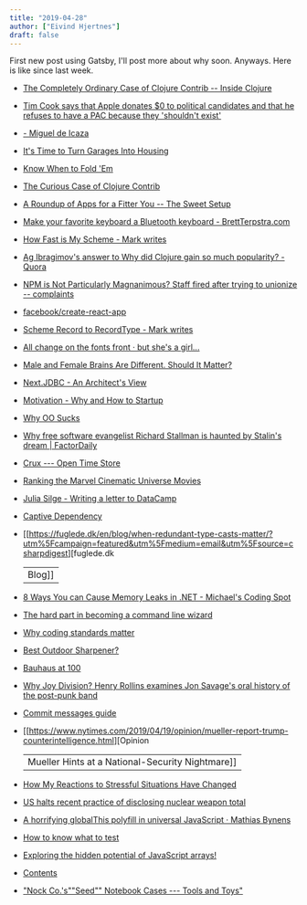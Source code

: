 ```yaml
---
title: "2019-04-28"
author: ["Eivind Hjertnes"]
draft: false
---
```


First new post using Gatsby, I'll post more about why soon. Anyways.
Here is like since last week.

-   [The Completely
    Ordinary Case of Clojure Contrib -- Inside Clojure](http://insideclojure.org/2019/04/23/contrib/)
-   [Tim
    Cook says that Apple donates $0 to political candidates and that he
    refuses to have a PAC because they 'shouldn't exist'](https://nordic.businessinsider.com/tim-cook-apple-donates-0-to-political-candidates-2019-4/)
-   [- Miguel de
    Icaza](https://tirania.org/blog/archive/2019/Apr-22.html)
-   [It's
    Time to Turn Garages Into Housing](https://www.citylab.com/perspective/2019/04/convert-garage-apartments-affordable-housing-crisis-adu/587434/)
-   [Know When
    to Fold 'Em](https://daringfireball.net/2019/04/know%5Fwhen%5Fto%5Ffold%5Fem)
-   [The
    Curious Case of Clojure Contrib](http://metaredux.com/posts/2019/04/23/the-curious-case-of-clojure-contrib.html)
-   [A
    Roundup of Apps for a Fitter You -- The Sweet Setup](https://thesweetsetup.com/a-roundup-of-apps-for-a-fitter-you/)
-   [Make
    your favorite keyboard a Bluetooth keyboard - BrettTerpstra.com](https://brettterpstra.com/2019/04/23/make-your-favorite-keyboard-a-bluetooth-keyboard/)
-   [How Fast is
    My Scheme - Mark writes](https://mdhughes.tech/2019/04/23/how-fast-is-my-scheme/)
-   [Ag
    Ibragimov's answer to Why did Clojure gain so much popularity? -
    Quora](https://www.quora.com/Why-did-Clojure-gain-so-much-popularity)
-   [NPM
    is Not Particularly Magnanimous? Staff fired after trying to unionize
    -- complaints](https://www.theregister.co.uk/2019/04/22/npm%5Ffired%5Fstaff%5Funion%5Fcomplaints/)
-   [facebook/create-react-app](https://github.com/facebook/create-react-app/releases/tag/v3.0.0)
-   [Scheme
    Record to RecordType - Mark writes](https://mdhughes.tech/2019/04/22/scheme-record-to-recordtype/)
-   [All
    change on the fonts front · but she's a girl...](https://www.rousette.org.uk/archives/all-change-on-the-fonts-front/)
-   [Male
    and Female Brains Are Different. Should It Matter?](https://medium.com/s/meghan-daum/male-and-female-brains-are-different-should-it-matter-6db82ead5e20)
-   [Next.JDBC - An
    Architect's View](http://corfield.org/blog/2019/04/21/next-jdbc)
-   [Motivation - Why and How to
    Startup](https://marcotrombetti.com/motivation)
-   [Why OO
    Sucks](http://www.cs.otago.ac.nz/staffpriv/ok/Joe-Hates-OO.htm)
-   [Why free software
    evangelist Richard Stallman is haunted by Stalin's dream |
    FactorDaily](https://factordaily.com/richard-stallman-india/)
-   [Crux --- Open Time Store](https://juxt.pro/crux/index.html)
-   [Ranking the Marvel
    Cinematic Universe Movies](https://eddiehinkle.com/2019/04/22/1/article/)
-   [Julia Silge -
    Writing a letter to DataCamp](https://juliasilge.com/blog/datacamp-misconduct/)
-   [Captive
    Dependency](https://blog.ploeh.dk/2014/06/02/captive-dependency/?utm%5Fcampaign=featured&utm%5Fmedium=email&utm%5Fsource=csharpdigest)
-   [[<https://fuglede.dk/en/blog/when-redundant-type-casts-matter/?utm%5Fcampaign=featured&utm%5Fmedium=email&utm%5Fsource=csharpdigest>][fuglede.dk

    |        |
    |--------|
    | Blog]] |
-   [8
    Ways You can Cause Memory Leaks in .NET - Michael's Coding Spot](https://michaelscodingspot.com/ways-to-cause-memory-leaks-in-dotnet/)
-   [The
    hard part in becoming a command line wizard](https://www.johndcook.com/blog/2019/02/18/command-line-wizard/)
-   [Why
    coding standards matter](https://www.codacy.com/blog/blog/why-coding-standards-matter)
-   [Best
    Outdoor Sharpener?](http://www.pencilrevolution.com/2019/04/best-outdoor-sharpener/)
-   [Bauhaus
    at 100](https://www.nytimes.com/interactive/2019/04/18/arts/design/bauhaus-100-architecture.html)
-   [Why
    Joy Division? Henry Rollins examines Jon Savage's oral history of the
    post-punk band](https://www.latimes.com/books/la-ca-jc-jon-savage-joy-division-henry-rollins-20190420-story.html)
-   [Commit
    messages guide](https://github.com/RomuloOliveira/commit-messages-guide)
-   [[<https://www.nytimes.com/2019/04/19/opinion/mueller-report-trump-counterintelligence.html>][Opinion

    |                                                  |
    |--------------------------------------------------|
    | Mueller Hints at a National-Security Nightmare]] |
-   [How
    My Reactions to Stressful Situations Have Changed](https://www.yogabycandace.com/blog/2019/4/12/how-my-reactions-to-stressful-situations-have-changed)
-   [US
    halts recent practice of disclosing nuclear weapon total](https://www.militarytimes.com/news/pentagon-congress/2019/04/18/us-halts-recent-practice-of-disclosing-nuclear-weapon-total/)
-   [A horrifying globalThis
    polyfill in universal JavaScript · Mathias Bynens](https://mathiasbynens.be/notes/globalthis)
-   [How to know
    what to test](https://kentcdodds.com//blog/how-to-know-what-to-test)
-   [Exploring
    the hidden potential of JavaScript arrays!](https://areknawo.com/exploring-the-hidden-potential-of-javascript-arrays/)
-   [Contents](https://github.com/lancedikson/bowser)
-   ["Nock
    Co.'s""Seed"" Notebook Cases --- Tools and Toys"](http://toolsandtoys.net/nock-co-seed-notebook-cases/)

